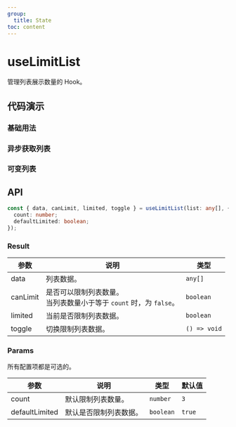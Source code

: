 ```yaml
---
group:
  title: State
toc: content
---
```


# useLimitList

管理列表展示数量的 Hook。

## 代码演示

### 基础用法

<code src='./demos/basic.tsx'></code> <code src='./demos/min.tsx'></code> <code src='./demos/count.tsx'></code>

### 异步获取列表

<code src='./demos/async.tsx'></code>

### 可变列表

<code src='./demos/control.tsx'></code>

## API

```typescript
const { data, canLimit, limited, toggle } = useLimitList(list: any[], {
  count: number;
  defaultLimited: boolean;
});
```

### Result

| 参数     | 说明                                                                   | 类型         |
| -------- | ---------------------------------------------------------------------- | ------------ |
| data     | 列表数据。                                                             | `any[]`      |
| canLimit | 是否可以限制列表数量。<br/>当列表数量小于等于 `count` 时，为 `false`。 | `boolean`    |
| limited  | 当前是否限制列表数据。                                                 | `boolean`    |
| toggle   | 切换限制列表数据。                                                     | `() => void` |

### Params

所有配置项都是可选的。

| 参数           | 说明                   | 类型      | 默认值 |
| -------------- | ---------------------- | --------- | ------ |
| count          | 默认限制列表数量。     | `number`  | `3`    |
| defaultLimited | 默认是否限制列表数据。 | `boolean` | `true` |
